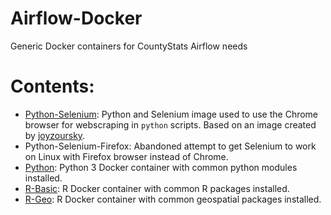 # Airflow-Docker
Generic Docker containers for CountyStats Airflow needs

# Contents:
- [Python-Selenium](https://hub.docker.com/repository/docker/countystats/selenium): Python and Selenium image used to use the Chrome browser for webscraping in `python` scripts. Based on an image created by [joyzoursky](https://github.com/joyzoursky/docker-python-chromedriver).
- Python-Selenium-Firefox: Abandoned attempt to get Selenium to work on Linux with Firefox browser instead of Chrome.
- [Python](https://hub.docker.com/repository/docker/countystats/r-geo): Python 3 Docker container with common python modules installed.
- [R-Basic](https://hub.docker.com/repository/docker/countystats/r-basic): R Docker container with common R packages installed.
- [R-Geo](https://hub.docker.com/repository/docker/countystats/r-geo): R Docker container with common geospatial packages installed.
